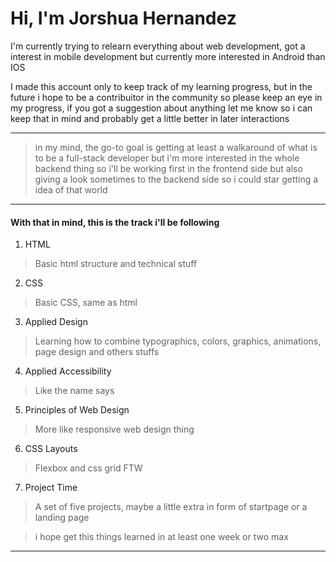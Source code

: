 # Hi, I'm Jorshua Hernandez

I'm currently trying to relearn everything about web development, got a interest in mobile development but currently more interested in Android than IOS

I made this account only to keep track of my learning progress, but in the future i hope to be a contribuitor in the community so please keep an eye in my progress, if you got a suggestion about anything let me know so i can keep that in mind and probably get a little better in later interactions
***
> in my mind, the go-to goal is getting at least a walkaround of what is to be a full-stack developer but i'm more interested in the whole backend thing so i'll be working first in the frontend side but also giving a look sometimes to the backend side so i could star getting a idea of that world
***
#### With that in mind, this is the track i'll be following
1.  HTML
> Basic html structure and technical stuff
2.  CSS
> Basic CSS, same as html
3.  Applied Design 
> Learning how to combine typographics, colors, graphics, animations, page design and others stuffs
4.  Applied Accessibility
> Like the name says
5.  Principles of Web Design
> More like responsive web design thing
6.  CSS Layouts
> Flexbox and css grid FTW
7.  Project Time
> A set of five projects, maybe a little extra in form of startpage or a landing page

> i hope get this things learned in at least one week or two max
***
